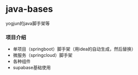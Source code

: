 # java-bases
yogjun的java脚手架等



### 项目介绍
- 单项目（springboot）脚手架（用idea的自动生成，然后替换）
- 微服务（springcloud）脚手架
- 各种组件
- supabase基础使用

